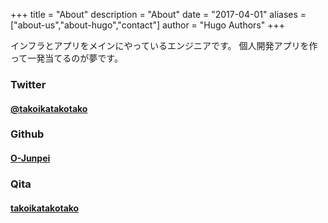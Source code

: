 +++
title = "About"
description = "About"
date = "2017-04-01"
aliases = ["about-us","about-hugo","contact"]
author = "Hugo Authors"
+++

インフラとアプリをメインにやっているエンジニアです。
個人開発アプリを作って一発当てるのが夢です。


### Twitter

<a href="https://twitter.com/takoikatakotako">
  <h4>@takoikatakotako</h4>
</a>


### Github

<a href="https://github.com/O-Junpei">
  <h4>O-Junpei</h4>
</a>


### Qita

<a href="https://qiita.com/takoikatakotako">
  <h4>takoikatakotako</h4>
</a>
